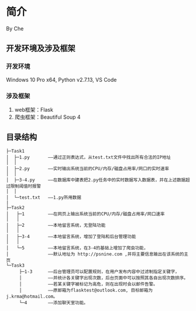 # 简介

By Che

## 开发环境及涉及框架
### 开发环境
Windows 10 Pro x64, Python v2.7.13, VS Code
### 涉及框架
1. web框架：Flask
2. 爬虫框架：Beautiful Soup 4
## 目录结构
    ├─Task1
    │  ├─1.py       ——通过正则表达式，从test.txt文件中找出所有合法的IP地址
    │  │
    │  ├─2.py       ——实时输出系统当前的CPU/内存/磁盘占用率/网口的实时速率
    │  │
    │  ├─3-4.py     ——在数据库中建表把2.py任务中的实时数据写入数据表，并在上述数据超过限制阈值时报警
    │  │
    │  └─test.txt   ——1.py所用数据
    |
    ├─Task2
    │   ├─1         ——在网页上输出系统当前的CPU/内存/磁盘占用率/网口速率
    │   │
    │   ├─2         ——本地留言系统，无登陆功能
    │   │
    │   ├─3-4       ——本地留言系统，增加了登陆和后台管理功能
    │   │
    │   └─5         ——本地留言系统，在3-4的基础上增加了爬虫功能，
    │               ——默认地址为 http://psnine.com ,并将主要信息输出在该系统的主页
    └─Task3
         ├─1-3      ——后台管理员可以配置规则，在用户发布内容中过滤制指定关键字，
         │     		——并统计各关键字出现次数，后台页面中可以按照其各自出现次数排序。
         │     		——若某关键字被标记为高危，则在出现时会以邮件告警。
         │     		——原邮箱为flasktest@outlook.com, 目标邮箱为j.krma@hotmail.com。
         └─4		——添加聊天室功能。

